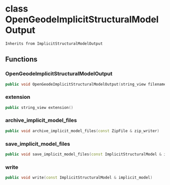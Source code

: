 # class OpenGeodeImplicitStructuralModelOutput

```cpp
Inherits from ImplicitStructuralModelOutput
```

## Functions

### OpenGeodeImplicitStructuralModelOutput

```cpp
public void OpenGeodeImplicitStructuralModelOutput(string_view filename)
```

### extension

```cpp
public string_view extension()
```

### archive_implicit_model_files

```cpp
public void archive_implicit_model_files(const ZipFile & zip_writer)
```

### save_implicit_model_files

```cpp
public void save_implicit_model_files(const ImplicitStructuralModel & implicit_model, string_view directory)
```

### write

```cpp
public void write(const ImplicitStructuralModel & implicit_model)
```
